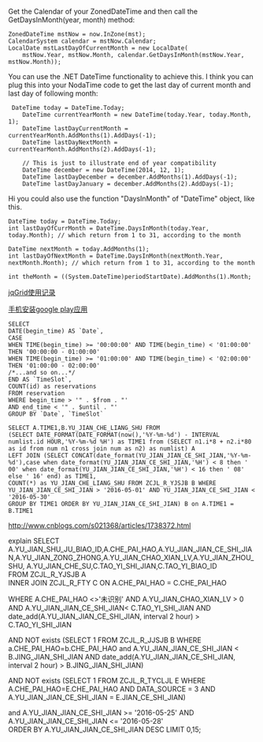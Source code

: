 Get the Calendar of your ZonedDateTime and then call the GetDaysInMonth(year, month) method:

```
ZonedDateTime mstNow = now.InZone(mst);
CalendarSystem calendar = mstNow.Calendar;
LocalDate mstLastDayOfCurrentMonth = new LocalDate(
    mstNow.Year, mstNow.Month, calendar.GetDaysInMonth(mstNow.Year, mstNow.Month));
```

You can use the .NET DateTime functionality to achieve this. I think you can plug this into your NodaTime code to get the last day of current month and last day of following month:

```
 DateTime today = DateTime.Today;
    DateTime currentYearMonth = new DateTime(today.Year, today.Month, 1);
    DateTime lastDayCurrentMonth = currentYearMonth.AddMonths(1).AddDays(-1);
    DateTime lastDayNextMonth = currentYearMonth.AddMonths(2).AddDays(-1);

    // This is just to illustrate end of year compatibility
    DateTime december = new DateTime(2014, 12, 1);
    DateTime lastDayDecember = december.AddMonths(1).AddDays(-1);
    DateTime lastDayJanuary = december.AddMonths(2).AddDays(-1);
```

Hi you could also use the function "DaysInMonth" of "DateTime" object, like this.
```
DateTime today = DateTime.Today;
int lastDayOfCurrMonth = DateTime.DaysInMonth(today.Year, today.Month); // which return from 1 to 31, according to the month

DateTime nextMonth = today.AddMonths(1);
int lastDayOfNextMonth = DateTime.DaysInMonth(nextMonth.Year, nextMonth.Month); // which return from 1 to 31, according to the month
```

```
int theMonth = ((System.DateTime)periodStartDate).AddMonths(1).Month;
```



[jqGrid使用记录](http://www.cnblogs.com/kissdodog/p/3875992.html)


[手机安装google play应用](http://www.zhihu.com/question/20232626)

```
SELECT 
DATE(begin_time) AS `Date`,
CASE 
WHEN TIME(begin_time) >= '00:00:00' AND TIME(begin_time) < '01:00:00' THEN '00:00:00 - 01:00:00' 
WHEN TIME(begin_time) >= '01:00:00' AND TIME(begin_time) < '02:00:00' THEN '01:00:00 - 02:00:00' 
/*...and so on...*/
END AS `TimeSlot`,
COUNT(id) as reservations
FROM reservation
WHERE begin_time > '" . $from . "'
AND end_time < '" . $until . "'
GROUP BY `Date`, `TimeSlot`
```


```
SELECT A.TIME1,B.YU_JIAN_CHE_LIANG_SHU FROM 
(SELECT DATE_FORMAT(DATE_FORMAT(now(),'%Y-%m-%d') - INTERVAL numlist.id HOUR,'%Y-%m-%d %H') as TIME1 from (SELECT n1.i*8 + n2.i*80 as id from num n1 cross join num as n2) as numlist) A
LEFT JOIN (SELECT CONCAT(date_format(YU_JIAN_JIAN_CE_SHI_JIAN,'%Y-%m-%d'),case when date_format(YU_JIAN_JIAN_CE_SHI_JIAN,'%H') < 8 then ' 00' when date_format(YU_JIAN_JIAN_CE_SHI_JIAN,'%H') < 16 then ' 08' else ' 16' end) as TIME1,
COUNT(*) as YU_JIAN_CHE_LIANG_SHU FROM ZCJL_R_YJSJB B WHERE YU_JIAN_JIAN_CE_SHI_JIAN > '2016-05-01' AND YU_JIAN_JIAN_CE_SHI_JIAN < '2016-05-30'
GROUP BY TIME1 ORDER BY YU_JIAN_JIAN_CE_SHI_JIAN) B on A.TIME1 = B.TIME1
```

http://www.cnblogs.com/s021368/articles/1738372.html


explain SELECT A.YU_JIAN_SHU_JU_BIAO_ID,A.CHE_PAI_HAO,A.YU_JIAN_JIAN_CE_SHI_JIAN,A.YU_JIAN_ZONG_ZHONG,A.YU_JIAN_CHAO_XIAN_LV,A.YU_JIAN_ZHOU_SHU,
A.YU_JIAN_CHE_SU,C.TAO_YI_SHI_JIAN,C.TAO_YI_BIAO_ID   
FROM ZCJL_R_YJSJB A  
INNER JOIN ZCJL_R_FTY C ON  A.CHE_PAI_HAO = C.CHE_PAI_HAO 


WHERE A.CHE_PAI_HAO <>'未识别' AND A.YU_JIAN_CHAO_XIAN_LV > 0   
AND A.YU_JIAN_JIAN_CE_SHI_JIAN< C.TAO_YI_SHI_JIAN AND date_add(A.YU_JIAN_JIAN_CE_SHI_JIAN, interval 2 hour) > C.TAO_YI_SHI_JIAN   

AND  NOT exists (SELECT 1 FROM ZCJL_R_JJSJB B WHERE a.CHE_PAI_HAO=b.CHE_PAI_HAO and A.YU_JIAN_JIAN_CE_SHI_JIAN < B.JING_JIAN_SHI_JIAN 
AND date_add(A.YU_JIAN_JIAN_CE_SHI_JIAN, interval 2 hour) > B.JING_JIAN_SHI_JIAN)   

AND  NOT exists (SELECT 1 FROM ZCJL_R_TYCLJL E WHERE A.CHE_PAI_HAO=E.CHE_PAI_HAO AND DATA_SOURCE = 3 
AND A.YU_JIAN_JIAN_CE_SHI_JIAN = E.JIAN_CE_SHI_JIAN)  

and A.YU_JIAN_JIAN_CE_SHI_JIAN >= '2016-05-25'  AND A.YU_JIAN_JIAN_CE_SHI_JIAN <= '2016-05-28'   
ORDER BY A.YU_JIAN_JIAN_CE_SHI_JIAN DESC  LIMIT 0,15; 
